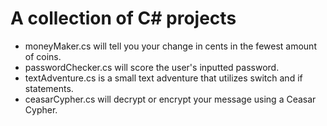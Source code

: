 # A collection of C# projects

- moneyMaker.cs will tell you your change in cents in the fewest amount of coins.  
- passwordChecker.cs will score the user's inputted password.  
- textAdventure.cs is a small text adventure that utilizes switch and if statements.  
- ceasarCypher.cs will decrypt or encrypt your message using a Ceasar Cypher.